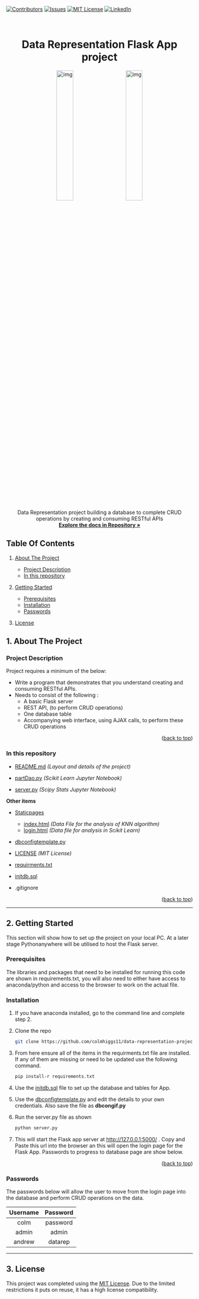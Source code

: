 <div id="top"></div>

<!-- PROJECT SHIELDS -->
[![Contributors][contributors-shield]][contributors-url]
[![Issues][issues-shield]][issues-url]
[![MIT License][license-shield]][license-url]
[![LinkedIn][linkedin-shield]][linkedin-url]

<!-- PROJECT LOGO -->
<br />
<div align="center">
  <a href="https://github.com/colmhiggs11/Machine_Learning_21_CH">
  </a>
  
<h1 align="center">Data Representation Flask App project  </h1>

  <img alt="img" src="https://miro.medium.com/max/792/1*lJ32Bl-lHWmNMUSiSq17gQ.png" width="30%">
&nbsp; &nbsp; &nbsp; &nbsp;
  <img alt="img" src="https://devopedia.org/images/article/140/9072.1547744489.png" width="30%">
</p>

<p align="center">
     Data Representation project building a database to complete CRUD operations by creating and consuming RESTful APIs
    <br />
    <a href="https://github.com/colmhiggs11/Machine_Learning_21_CH"><strong>Explore the docs in Repository »</strong></a>
    <br />

</div>



<!-- TABLE OF CONTENTS -->
## Table Of Contents

1. <a href="#1-about-the-project">About The Project</a>
    - <a href="#project-description">Project Description</a>
    - <a href="#in-this-repository">In this repository</a>
2. <a href="#2-getting-started">Getting Started</a>
    - <a href="#prerequisites">Prerequisites</a>
    - <a href="#installation">Installation</a>
    - <a href="#passwords">Passwords</a>

3. <a href="#6-license">License</a>

<!-- ABOUT THE PROJECT -->
## 1. About The Project

### Project Description
Project requires a minimum of the below:
- Write a program that demonstrates that you understand creating and consuming RESTful APIs.
- Needs to consist of the following :
  - A basic Flask server
  - REST API, (to perform CRUD operations)
  - One database table
  - Accompanying web interface, using AJAX calls, to perform these CRUD operations

<p align="right">(<a href="#top">back to top</a>)</p>

### In this repository

* [README.md](https://github.com/colmhiggs11/data-representation-project/blob/main/README.md) *(Layout and details of the project)*
* [partDao.py](https://github.com/colmhiggs11/data-representation-project/blob/main/partDao.py) *(Scikit Learn Jupyter Notebook)*

* [server.py](https://github.com/colmhiggs11/data-representation-project/blob/main/server.py)  *(Scipy Stats Jupyter Notebook)*

**Other items**
* [Staticpages](https://github.com/colmhiggs11/data-representation-project/tree/main/Staticpages)
    * [index.html](https://github.com/colmhiggs11/data-representation-project/blob/main/Staticpages/index.html) *(Data File for the analysis of KNN algorithm)*
    * [login.html](https://github.com/colmhiggs11/data-representation-project/blob/main/Staticpages/login.html) *(Data file for analysis in Scikit Learn)*

* [dbconfigtemplate.py](https://github.com/colmhiggs11/data-representation-project/blob/main/dbconfigtemplate.py)
* [LICENSE](https://github.com/colmhiggs11/data-representation-project/blob/main/LICENSE) *(MIT License)*    
* [requirments.txt](https://github.com/colmhiggs11/data-representation-project/blob/main/requirements.txt)
* [initdb.sql](https://github.com/colmhiggs11/data-representation-project/blob/main/initdb.sql)
* .gitignore
<p align="right">(<a href="#top">back to top</a>)</p>

***

<!-- GETTING STARTED -->
## 2. Getting Started

This section will show how to set up the project on your local PC. At a later stage Pythonanywhere will be utilised to host the Flask server.

### **Prerequisites**

The libraries and packages that need to be installed for running this code are shown in requirements.txt, you will also need to either have access to anaconda/python and access to the browser   to work on the actual file.


### **Installation**

1. If you have anaconda installed, go to the command line and complete step 2.

2. Clone the repo
   ```sh
   git clone https://github.com/colmhiggs11/data-representation-project
   ```
3.  From here ensure all of the items in the requirments.txt file are installed. If any of them are missing or need to be updated use the following command.
    ```sh
    pip install-r requirements.txt 
    ```
4. Use the [initdb.sql](https://github.com/colmhiggs11/data-representation-project/blob/main/initdb.sql) file to set up the database and tables for App.

4. Use the [dbconfigtemplate.py](https://github.com/colmhiggs11/data-representation-project/blob/main/dbconfigtemplate.py) and edit the details to your own credentials. Also save the file as **dbcongif.py**

4. Run the server.py file as shown
   ```sh
   python server.py 
   ```
4. This will start the Flask app server at http://127.0.0.1:5000/ . Copy and Paste this url into the browser an this will open the login page for the Flask App. Passwords to progress to database page are show below. 


<p align="right">(<a href="#top">back to top</a>)</p>

### **Passwords**
The passwords below will allow the user to move from the login page into the database and perform CRUD operations on the data.

|Username|Password|
|:-------------:|:-------------:|
|colm|password|   
|admin|admin|   
|andrew|datarep|   

---

## 3.  License
This project was completed using the [MIT License](https://opensource.org/licenses/MIT). Due to the limited restrictions it puts on reuse, it has a high license compatibility.

<!-- MARKDOWN LINKS & IMAGES -->
<!-- <https://www.markdownguide.org/basic-syntax/#reference-style-links -->
[contributors-shield]: https://img.shields.io/github/contributors/colmhiggs11/data-representation-project.svg?style=for-the-badge
[contributors-url]: https://github.com/colmhiggs11/data-representation-project/graphs/contributors
[issues-shield]: https://img.shields.io/github/issues/colmhiggs11/data-representation-project.svg?style=for-the-badge
[issues-url]: https://github.com/colmhiggs11/data-representation-project/issues
[license-shield]: https://img.shields.io/github/license/colmhiggs11/data-representation-project.svg?style=for-the-badge
[license-url]: https://github.com/colmhiggs11/data-representation-project/blob/main/LICENSE
[linkedin-shield]: https://img.shields.io/badge/-LinkedIn-black.svg?style=for-the-badge&logo=linkedin&colorB=006
[linkedin-url]: https://linkedin.com/in/colm-higgins-3a776711b
[linkedin-shield]: https://img.shields.io/badge/-LinkedIn-black.svg?style=for-the-badge&logo=linkedin&colorB=006
[linkedin-url]: https://linkedin.com/in/colm-higgins-3a776711b
[product-screenshot]: images/screenshot.png
